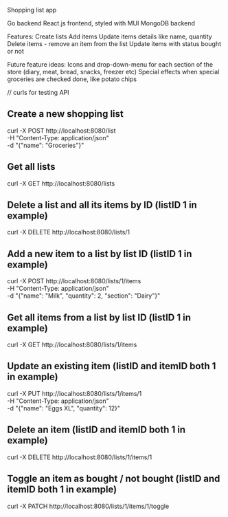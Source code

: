 Shopping list app

Go backend
React.js frontend, styled with MUI
MongoDB backend

Features:
Create lists
Add items
Update items details like name, quantity
Delete items - remove an item from the list
Update items with status bought or not


Future feature ideas:
Icons and drop-down-menu for each section of the store (diary, meat, bread, snacks, freezer etc)
Special effects when special groceries are checked done, like potato chips


// curls for testing API
## Create a new shopping list
curl -X POST http://localhost:8080/list \
  -H "Content-Type: application/json" \
  -d "{\"name\": \"Groceries\"}"

## Get all lists
curl -X GET http://localhost:8080/lists

## Delete a list and all its items by ID (listID 1 in example)
curl -X DELETE http://localhost:8080/lists/1

## Add a new item to a list by list ID (listID 1 in example)
curl -X POST http://localhost:8080/lists/1/items \
  -H "Content-Type: application/json" \
  -d "{\"name\": \"Milk\", \"quantity\": 2, \"section\": \"Dairy\"}"

## Get all items from a list by list ID (listID 1 in example)
curl -X GET http://localhost:8080/lists/1/items

## Update an existing item (listID and itemID both 1 in example)
curl -X PUT http://localhost:8080/lists/1/items/1 \
  -H "Content-Type: application/json" \
  -d "{\"name\": \"Eggs XL\", \"quantity\": 12}"

## Delete an item (listID and itemID both 1 in example)
curl -X DELETE http://localhost:8080/lists/1/items/1

## Toggle an item as bought / not bought (listID and itemID both 1 in example)
curl -X PATCH http://localhost:8080/lists/1/items/1/toggle

<!-- todo:
    Initial frontend
 -->
 <!-- todo:
 initial mongodb
  -->
  <!-- todo:
  easter eggs
   -->